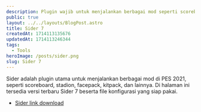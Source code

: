 ```yaml
---
description: Plugin wajib untuk menjalankan berbagai mod seperti scoreboard, face, dan kitpack
public: true
layout: ../../layouts/BlogPost.astro
title: Sider 7
createdAt: 1714113135676
updatedAt: 1714113246344
tags:
  - Tools
heroImage: /posts/sider.png
slug: Sider 7
---
```

Sider adalah plugin utama untuk menjalankan berbagai mod di PES 2021, seperti scoreboard, stadion, facepack, kitpack, dan lainnya. Di halaman ini tersedia versi terbaru Sider 7 beserta file konfigurasi yang siap pakai.


- [Sider link download](https://sharemods.com/au1xnrkwcwz3/sider-7.3.3.zip.html)
